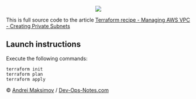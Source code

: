 <p align="center">
  <a href="https://dev-ops-notes.com/terraform/terraform-recipe-managing-aws-vpc-creating-private-subnets/" target="_blank"><img src="https://dev-ops-notes.com/wp-content/uploads/sites/2/2018/11/Terraform-recipe-Managing-AWS-VPC-Creating-Private-Subnets.png"></a>
</p>

This is full source code to the article [Terraform recipe - Managing AWS VPC - Creating Private Subnets](https://dev-ops-notes.com/terraform/terraform-recipe-managing-aws-vpc-creating-private-subnets/)

## Launch instructions

Execute the following commands:

```
terraform init
terraform plan
terraform apply
```

&copy; [Andrei Maksimov](https://www.linkedin.com/in/avmaksimov/) / [Dev-Ops-Notes.com](https://dev-ops-notes.com)
